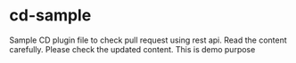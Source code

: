 # cd-sample

Sample CD plugin file
to check pull request using rest api.
Read the content carefully.
Please check the updated content.
This is demo purpose
